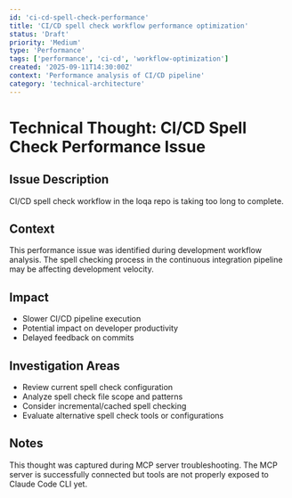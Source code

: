 ```yaml
---
id: 'ci-cd-spell-check-performance'
title: 'CI/CD spell check workflow performance optimization'
status: 'Draft'
priority: 'Medium'
type: 'Performance'
tags: ['performance', 'ci-cd', 'workflow-optimization']
created: '2025-09-11T14:30:00Z'
context: 'Performance analysis of CI/CD pipeline'
category: 'technical-architecture'
---
```


# Technical Thought: CI/CD Spell Check Performance Issue

## Issue Description

CI/CD spell check workflow in the loqa repo is taking too long to complete.

## Context

This performance issue was identified during development workflow analysis. The spell checking process in the continuous integration pipeline may be affecting development velocity.

## Impact

- Slower CI/CD pipeline execution
- Potential impact on developer productivity
- Delayed feedback on commits

## Investigation Areas

- Review current spell check configuration
- Analyze spell check file scope and patterns
- Consider incremental/cached spell checking
- Evaluate alternative spell check tools or configurations

## Notes

This thought was captured during MCP server troubleshooting. The MCP server is successfully connected but tools are not properly exposed to Claude Code CLI yet.